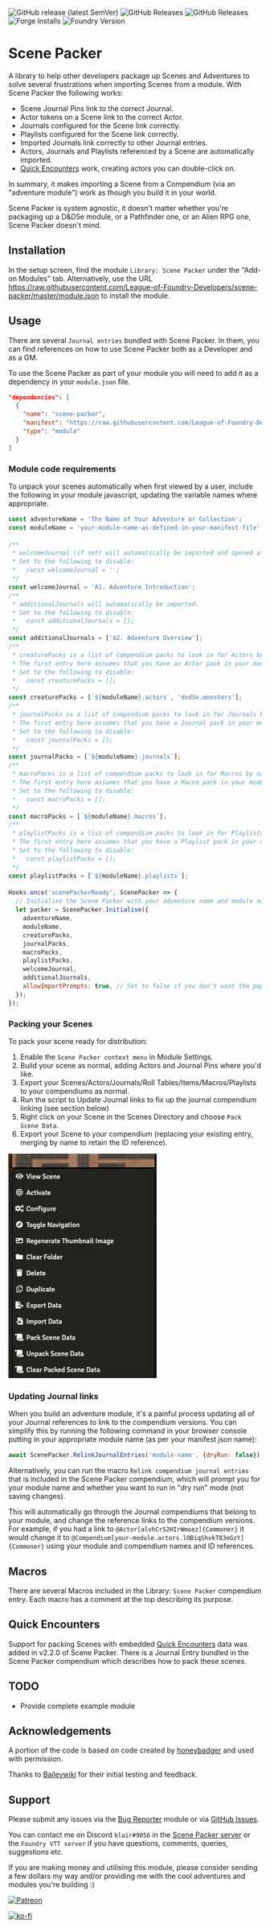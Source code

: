 ![GitHub release (latest SemVer)](https://img.shields.io/github/v/release/League-of-Foundry-Developers/scene-packer) ![GitHub Releases](https://img.shields.io/github/downloads/League-of-Foundry-Developers/scene-packer/latest/total) ![GitHub Releases](https://img.shields.io/github/downloads/League-of-Foundry-Developers/scene-packer/total) ![Forge Installs](https://img.shields.io/badge/dynamic/json?label=Forge%20Installs&query=package.installs&suffix=%25&url=https%3A%2F%2Fforge-vtt.com%2Fapi%2Fbazaar%2Fpackage%2Fscene-packer&colorB=4aa94a) ![Foundry Version](https://img.shields.io/badge/dynamic/json.svg?url=https://github.com/League-of-Foundry-Developers/scene-packer/releases/latest/download/module.json&label=foundry%20version&query=$.compatibleCoreVersion&colorB=blueviolet)

# Scene Packer

A library to help other developers package up Scenes and Adventures to solve several frustrations when importing Scenes from a module. With Scene Packer the following works:

- Scene Journal Pins link to the correct Journal.
- Actor tokens on a Scene link to the correct Actor.
- Journals configured for the Scene link correctly.
- Playlists configured for the Scene link correctly.
- Imported Journals link correctly to other Journal entries.
- Actors, Journals and Playlists referenced by a Scene are automatically imported.
- [Quick Encounters](https://foundryvtt.com/packages/quick-encounters) work, creating actors you can double-click on.

In summary, it makes importing a Scene from a Compendium (via an "adventure module") work as though you build it in your world.

Scene Packer is system agnostic, it doesn't matter whether you're packaging up a D&D5e module, or a Pathfinder one, or an Alien RPG one, Scene Packer doesn't mind.

## Installation

In the setup screen, find the module `Library: Scene Packer` under the "Add-on Modules" tab. Alternatively, use the URL <https://raw.githubusercontent.com/League-of-Foundry-Developers/scene-packer/master/module.json> to install the module.

## Usage

There are several `Journal entries` bundled with Scene Packer. In them, you can find references on how to use Scene Packer both as a Developer and as a GM.

To use the Scene Packer as part of your module you will need to add it as a dependency in your `module.json` file.

```json
"dependencies": [
  {
    "name": "scene-packer",
    "manifest": "https://raw.githubusercontent.com/League-of-Foundry-Developers/scene-packer/master/module.json",
    "type": "module"
  }
]
```

### Module code requirements

To unpack your scenes automatically when first viewed by a user, include the following in your module javascript, updating the variable names where appropriate.

```javascript
const adventureName = 'The Name of Your Adventure or Collection';
const moduleName = 'your-module-name-as-defined-in-your-manifest-file';

/**
 * welcomeJournal (if set) will automatically be imported and opened after the first activation of a scene imported from the module compendium.
 * Set to the following to disable:
 *   const welcomeJournal = '';
 */
const welcomeJournal = 'A1. Adventure Introduction';
/**
 * additionalJournals will automatically be imported.
 * Set to the following to disable:
 *   const additionalJournals = [];
 */
const additionalJournals = ['A2. Adventure Overview'];
/**
 * creaturePacks is a list of compendium packs to look in for Actors by name (in prioritised order).
 * The first entry here assumes that you have an Actor pack in your module with the "name" of "actors".
 * Set to the following to disable:
 *   const creaturePacks = [];
 */
const creaturePacks = [`${moduleName}.actors`, 'dnd5e.monsters'];
/**
 * journalPacks is a list of compendium packs to look in for Journals by name (in prioritised order).
 * The first entry here assumes that you have a Journal pack in your module with the "name" of "journals".
 * Set to the following to disable:
 *   const journalPacks = [];
 */
const journalPacks = [`${moduleName}.journals`];
/**
 * macroPacks is a list of compendium packs to look in for Macros by name (in prioritised order).
 * The first entry here assumes that you have a Macro pack in your module with the "name" of "macros".
 * Set to the following to disable:
 *   const macroPacks = [];
 */
const macroPacks = [`${moduleName}.macros`];
/**
 * playlistPacks is a list of compendium packs to look in for Playlists by name (in prioritised order).
 * The first entry here assumes that you have a Playlist pack in your module with the "name" of "playlists".
 * Set to the following to disable:
 *   const playlistPacks = [];
 */
const playlistPacks = [`${moduleName}.playlists`];

Hooks.once('scenePackerReady', ScenePacker => {
  // Initialise the Scene Packer with your adventure name and module name
  let packer = ScenePacker.Initialise({
    adventureName,
    moduleName,
    creaturePacks,
    journalPacks,
    macroPacks,
    playlistPacks,
    welcomeJournal,
    additionalJournals,
    allowImportPrompts: true, // Set to false if you don't want the popup
  });
});
```

### Packing your Scenes

To pack your scene ready for distribution:

1. Enable the `Scene Packer context menu` in Module Settings.
2. Build your scene as normal, adding Actors and Journal Pins where you'd like.
3. Export your Scenes/Actors/Journals/Roll Tables/Items/Macros/Playlists to your compendiums as normal. 
4. Run the script to Update Journal links to fix up the journal compendium linking (see section below)
5. Right click on your Scene in the Scenes Directory and choose `Pack Scene Data`.
6. Export your Scene to your compendium (replacing your existing entry, merging by name to retain the ID reference).

![scene-context-menu](scene-context-menu.png)

### Updating Journal links

When you build an adventure module, it's a painful process updating all of your Journal references to link to the compendium versions. You can simplify this by running the following command in your browser console putting in your appropriate module name (as per your manifest json name):

```js
await ScenePacker.RelinkJournalEntries('module-name', {dryRun: false});
```

Alternatively, you can run the macro `Relink compendium journal entries` that is included in the Scene Packer compendium, which will prompt you for your module name and whether you want to run in "dry run" mode (not saving changes).

This will automatically go through the Journal compendiums that belong to your module, and change the reference links to the compendium versions. For example, if you had a link to `@Actor[alvhCr52HIrWmoez]{Commoner}` it would change it to `@Compendium[your-module.actors.lOBiqShvkT83eGzY]{Commoner}` using your module and compendium names and ID references.

## Macros

There are several Macros included in the Library: `Scene Packer` compendium entry. Each macro has a comment at the top describing its purpose.

## Quick Encounters

Support for packing Scenes with embedded [Quick Encounters](https://foundryvtt.com/packages/quick-encounters) data was added in v2.2.0 of Scene Packer. There is a Journal Entry bundled in the Scene Packer compendium which describes how to pack these scenes.

## TODO

- Provide complete example module

## Acknowledgements

A portion of the code is based on code created by [honeybadger](https://github.com/trioderegion) and used with permission.

Thanks to [Baileywiki](https://www.patreon.com/baileywiki) for their initial testing and feedback.

## Support

Please submit any issues via the [Bug Reporter](https://foundryvtt.com/packages/bug-reporter) module or via [GitHub Issues](https://github.com/League-of-Foundry-Developers/scene-packer/issues).

You can contact me on Discord `blair#9056` in the [Scene Packer server](https://discord.com/invite/HY3xhBEf2A) or the `Foundry VTT server` if you have questions, comments, queries, suggestions etc.

If you are making money and utilising this module, please consider sending a few dollars my way and/or providing me with the cool adventures and modules you're building :)

[![Patreon](https://img.shields.io/badge/patreon-donate-blue.svg)](https://www.patreon.com/blairm)

[![ko-fi](https://ko-fi.com/img/githubbutton_sm.svg)](https://ko-fi.com/A0A0488MI)
